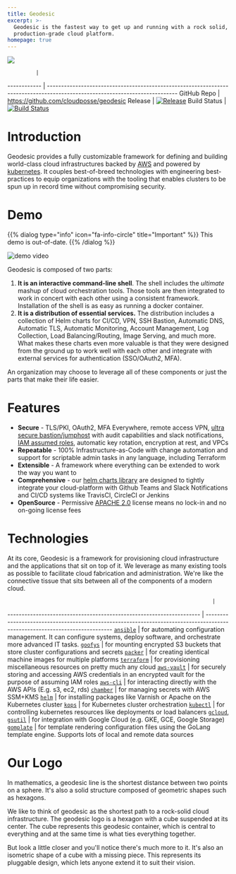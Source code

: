 ```yaml
---
title: Geodesic
excerpt: >-
  Geodesic is the fastest way to get up and running with a rock solid,
  production-grade cloud platform.
homepage: true
---
```


![](/assets/638d917-geodesic-small.png)

             |
------------ | ----------------------------------------------------------------------------------------------------------------------------
GitHub Repo  | <https://github.com/cloudposse/geodesic>
Release      | [![Release](https://img.shields.io/github/release/cloudposse/geodesic.svg)](https://github.com/cloudposse/geodesic/releases)
Build Status | [![Build Status](https://travis-ci.org/cloudposse/geodesic.svg?branch=master)](https://travis-ci.org/cloudposse/geodesic)

# Introduction

Geodesic provides a fully customizable framework for defining and building world-class cloud infrastructures backed by [AWS](https://aws.amazon.com/) and powered by [kubernetes](https://kubernetes.io/). It couples best-of-breed technologies with engineering best-practices to equip organizations with the tooling that enables clusters to be spun up in record time without compromising security.

# Demo

{{% dialog type="info" icon="fa-info-circle" title="Important" %}} This demo is out-of-date. {{% /dialog %}}

![demo video](https://media.giphy.com/media/26FmS6BRnPVPo2FDq/source.gif)

Geodesic is composed of two parts:

1. **It is an interactive command-line shell**. The shell includes the _ultimate_ mashup of cloud orchestration tools. Those tools are then integrated to work in concert with each other using a consistent framework. Installation of the shell is as easy as running a docker container.
2. **It is a distribution of essential services.** The distribution includes a collection of Helm charts for CI/CD, VPN, SSH Bastion, Automatic DNS, Automatic TLS, Automatic Monitoring, Account Management, Log Collection, Load Balancing/Routing, Image Serving, and much more. What makes these charts even more valuable is that they were designed from the ground up to work well with each other and integrate with external services for authentication (SSO/OAuth2, MFA).

An organization may choose to leverage all of these components or just the parts that make their life easier.

# Features

- **Secure** - TLS/PKI, OAuth2, MFA Everywhere, remote access VPN, [ultra secure bastion/jumphost](https://github.com/cloudposse/bastion) with audit capabilities and slack notifications, [IAM assumed roles](https://github.com/99designs/aws-vault/), automatic key rotation, encryption at rest, and VPCs
- **Repeatable** - 100% Infrastructure-as-Code with change automation and support for scriptable admin tasks in any language, including Terraform
- **Extensible** - A framework where everything can be extended to work the way you want to
- **Comprehensive** - our [helm charts library](https://github.com/cloudposse/charts) are designed to tightly integrate your cloud-platform with Github Teams and Slack Notifications and CI/CD systems like TravisCI, CircleCI or Jenkins
- **OpenSource** - Permissive [APACHE 2.0](https://github.com/cloudposse/geodesic/blob/master/LICENSE) license means no lock-in and no on-going license fees

# Technologies

At its core, Geodesic is a framework for provisioning cloud infrastructure and the applications that sit on top of it. We leverage as many existing tools as possible to facilitate cloud fabrication and administration. We're like the connective tissue that sits between all of the components of a modern cloud.

                                                                     |
-------------------------------------------------------------------- | ---------------------------------------------------------------------------------------------------------------------------
[`ansible`](http://docs.ansible.com/ansible/latest/index.html)       | for automating configuration management. It can configure systems, deploy software, and orchestrate more advanced IT tasks.
[`goofys`](https://github.com/kahing/goofys/)                        | for mounting encrypted S3 buckets that store cluster configurations and secrets
[`packer`](https://github.com/hashicorp/packer/)                     | for creating identical machine images for multiple platforms
[`terraform`](https://github.com/hashicorp/terraform/)               | for provisioning miscellaneous resources on pretty much any cloud
[`aws-vault`](https://github.com/99designs/aws-vault)                | for securely storing and accessing AWS credentials in an encrypted vault for the purpose of assuming IAM roles
[`aws-cli`](https://github.com/aws/aws-cli/)                         | for interacting directly with the AWS APIs (E.g. s3, ec2, rds)
[`chamber`](https://github.com/segmentio/chamber)                    | for managing secrets with AWS SSM+KMS
[`helm`](https://github.com/kubernetes/helm/)                        | for installing packages like Varnish or Apache on the Kubernetes cluster
[`kops`](https://github.com/kubernetes/kops/)                        | for Kubernetes cluster orchestration
[`kubectl`](https://kubernetes.io/docs/user-guide/kubectl-overview/) | for controlling kubernetes resources like deployments or load balancers
[`gcloud`, `gsutil`](https://cloud.google.com/sdk/)                  | for integration with Google Cloud (e.g. GKE, GCE, Google Storage)
[`gomplate`](https://github.com/hairyhenderson/gomplate/)            | for template rendering configuration files using the GoLang template engine. Supports lots of local and remote data sources

# Our Logo

In mathematics, a geodesic line is the shortest distance between two points on a sphere. It's also a solid structure composed of geometric shapes such as hexagons.

We like to think of geodesic as the shortest path to a rock-solid cloud infrastructure. The geodesic logo is a hexagon with a cube suspended at its center. The cube represents this geodesic container, which is central to everything and at the same time is what ties everything together.

But look a little closer and you'll notice there's much more to it. It's also an isometric shape of a cube with a missing piece. This represents its pluggable design, which lets anyone extend it to suit their vision.
